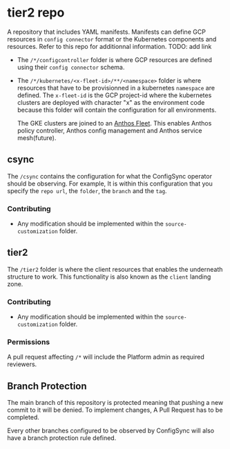 # tier2 repo

A repository that includes YAML manifests. Manifests can define GCP resources in `config connector` format or the Kubernetes components and resources. Refer to this repo for additionnal information. TODO: add link

- The `/*/configcontroller` folder is where GCP resources are defined using their `config connector` schema.
- The `/*/kubernetes/<x-fleet-id>/**/<namespace>` folder is where resources that have to be provisionned in a kubernetes `namespace` are defined. The `x-fleet-id` is the GCP project-id where the kubernetes clusters are deployed with character "x" as the environment code because this folder will contain the configuration for all environments.

  The GKE clusters are joined to an [Anthos Fleet](https://cloud.google.com/anthos/fleet-management/docs). This enables Anthos policy controller, Anthos config management and Anthos service mesh(future).

## csync

The `/csync` contains the configuration for what the ConfigSync operator should be observing. For example, It is within this configuration that you specify the `repo url`, the `folder`, the `branch` and the `tag`.

### Contributing

- Any modification should be implemented within the `source-customization` folder.

## tier2

The `/tier2` folder is where the client resources that enables the underneath structure to work. This functionality is also known as the `client` landing zone.

### Contributing

- Any modification should be implemented within the `source-customization` folder.

### Permissions

A pull request affecting `/*` will include the Platform admin as required reviewers.

## Branch Protection

The main branch of this repository is protected meaning that pushing a new commit to it will be denied. To implement changes, A Pull Request has to be completed.

Every other branches configured to be observed by ConfigSync will also have a branch protection rule defined.